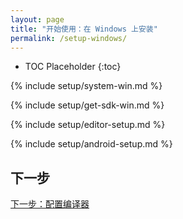 ```yaml
---
layout: page
title: "开始使用：在 Windows 上安装"
permalink: /setup-windows/
---
```


* TOC Placeholder
{:toc}

{% include setup/system-win.md %}

{% include setup/get-sdk-win.md %}

{% include setup/editor-setup.md %}

{% include setup/android-setup.md %}

## 下一步

[下一步：配置编译器](/get-started/editor/)
